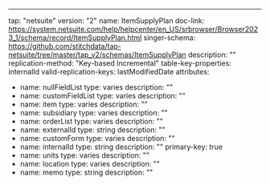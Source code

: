 ---
tap: "netsuite"
version: "2"
name: ItemSupplyPlan
doc-link: https://system.netsuite.com/help/helpcenter/en_US/srbrowser/Browser2023_1/schema/record/ItemSupplyPlan.html
singer-schema: https://github.com/stitchdata/tap-netsuite/tree/master/tap_v2/schemas/ItemSupplyPlan
description: ""
replication-method: "Key-based Incremental"
table-key-properties: internalId
valid-replication-keys: lastModifiedDate
attributes:
- name: nullFieldList
  type: varies
  description: ""
- name: customFieldList
  type: varies
  description: ""
- name: item
  type: varies
  description: ""
- name: subsidiary
  type: varies
  description: ""
- name: orderList
  type: varies
  description: ""
- name: externalId
  type: string
  description: ""
- name: customForm
  type: varies
  description: ""
- name: internalId
  type: string
  description: ""
  primary-key: true
- name: units
  type: varies
  description: ""
- name: location
  type: varies
  description: ""
- name: memo
  type: string
  description: ""
